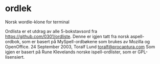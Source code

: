 # ordlek
Norsk wordle-klone for terminal

Ordlista er et utdrag av alle 5-bokstavsord fra https://github.com/0301/ordliste.
Denne er igjen tatt fra norsk aspell-ordbok, som er basert på MySpell-ordbøkene som brukes av Mozilla og OpenOffice. 24 September 2003, Toralf Lund <toralf@procaptura.com>
Som igjen er basert på Rune Klevelands norske ispell-ordlister, som er GPL-lisensiert.



